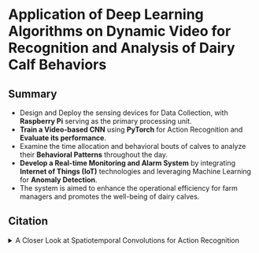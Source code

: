 # Application of Deep Learning Algorithms on Dynamic Video for Recognition and Analysis of Dairy Calf Behaviors

## Summary

+ Design and Deploy the sensing devices for Data Collection, with **Raspberry Pi** serving as the primary processing unit.
+ **Train a Video-based CNN** using **PyTorch** for Action Recognition and **Evaluate its performance**.
+ Examine the time allocation and behavioral bouts of calves to analyze their **Behavioral Patterns** throughout the day.
+ **Develop a Real-time Monitoring and Alarm System** by integrating **Internet of Things (IoT)** technologies and leveraging Machine Learning for **Anomaly Detection**. 
+ The system is aimed to enhance the operational efficiency for farm managers and promotes the well-being of dairy calves.

## Citation

<details>
  <summary>A Closer Look at Spatiotemporal Convolutions for Action Recognition
</summary>
  @inproceedings{hara3dcnns,
  author={Kensho Hara and Hirokatsu Kataoka and Yutaka Satoh},
  title={Can Spatiotemporal 3D CNNs Retrace the History of 2D CNNs and ImageNet?},
  booktitle={Proceedings of the IEEE Conference on Computer Vision and Pattern Recognition (CVPR)},
  pages={6546--6555},
  year={2018},
}
  
</details>


